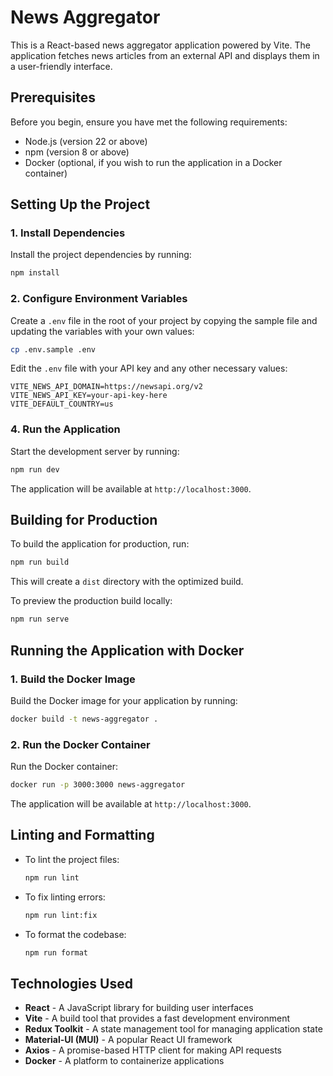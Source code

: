 
# News Aggregator

This is a React-based news aggregator application powered by Vite. The application fetches news articles from an external API and displays them in a user-friendly interface.

## Prerequisites

Before you begin, ensure you have met the following requirements:

- Node.js (version 22 or above)
- npm (version 8 or above)
- Docker (optional, if you wish to run the application in a Docker container)

## Setting Up the Project

### 1. Install Dependencies

Install the project dependencies by running:

```bash
npm install
```

### 2. Configure Environment Variables

Create a `.env` file in the root of your project by copying the sample file and updating the variables with your own values:

```bash
cp .env.sample .env
```

Edit the `.env` file with your API key and any other necessary values:

```
VITE_NEWS_API_DOMAIN=https://newsapi.org/v2
VITE_NEWS_API_KEY=your-api-key-here
VITE_DEFAULT_COUNTRY=us
```

### 4. Run the Application

Start the development server by running:

```bash
npm run dev
```

The application will be available at `http://localhost:3000`.

## Building for Production

To build the application for production, run:

```bash
npm run build
```

This will create a `dist` directory with the optimized build.

To preview the production build locally:

```bash
npm run serve
```

## Running the Application with Docker

### 1. Build the Docker Image

Build the Docker image for your application by running:

```bash
docker build -t news-aggregator .
```

### 2. Run the Docker Container

Run the Docker container:

```bash
docker run -p 3000:3000 news-aggregator
```

The application will be available at `http://localhost:3000`.

## Linting and Formatting

- To lint the project files:

  ```bash
  npm run lint
  ```

- To fix linting errors:

  ```bash
  npm run lint:fix
  ```

- To format the codebase:

  ```bash
  npm run format
  ```

## Technologies Used

- **React** - A JavaScript library for building user interfaces
- **Vite** - A build tool that provides a fast development environment
- **Redux Toolkit** - A state management tool for managing application state
- **Material-UI (MUI)** - A popular React UI framework
- **Axios** - A promise-based HTTP client for making API requests
- **Docker** - A platform to containerize applications
